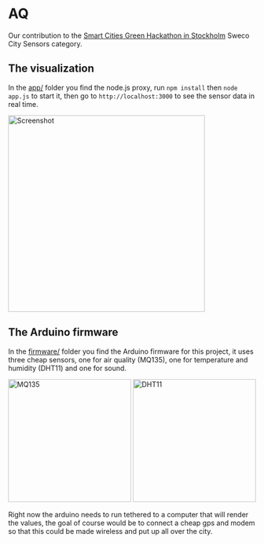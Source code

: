 # AQ

Our contribution to the [Smart Cities Green Hackathon in Stockholm](http://smartcities.greenhackathon.com/) Sweco City Sensors category.



## The visualization

In the [app/](app/) folder you find the node.js proxy, run `npm install` then `node app.js` to start it, then go to `http://localhost:3000` to see the sensor data in real time.

<img src="https://raw.githubusercontent.com/possan/smartcitiesgreenhackathon/master/doc/screenshot.png" width="400" alt="Screenshot" />



## The Arduino firmware

In the [firmware/](firmware/) folder you find the Arduino firmware for this project, it uses three cheap sensors, one for air quality (MQ135), one for temperature and humidity (DHT11) and one for sound.

<img src="https://raw.githubusercontent.com/possan/smartcitiesgreenhackathon/master/doc/mq135.jpg" width="250" alt="MQ135" /> <img src="https://raw.githubusercontent.com/possan/smartcitiesgreenhackathon/master/doc/dht11.jpg" width="250" alt="DHT11" />

Right now the arduino needs to run tethered to a computer that will render the values, the goal of course would be to connect a cheap gps and modem so that this could be made wireless and put up all over the city.
